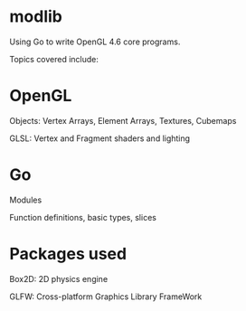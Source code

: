 # modlib

Using Go to write OpenGL 4.6 core programs.

Topics covered include:

# OpenGL

Objects: Vertex Arrays, Element Arrays, Textures, Cubemaps

GLSL: Vertex and Fragment shaders and lighting

# Go

Modules

Function definitions, basic types, slices

# Packages used

Box2D: 2D physics engine

GLFW: Cross-platform Graphics Library FrameWork






